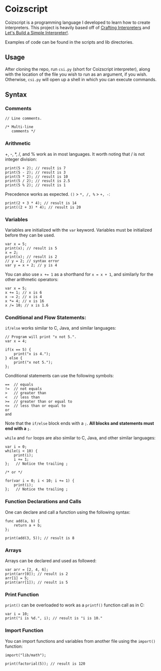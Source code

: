 # Coizscript

Coizscript is a programming language I developed to learn how to create interpreters. This project is heavily based off of [Crafting Interpreters](https://craftinginterpreters.com/) and [Let's Build a Simple Interpreter!](https://ruslanspivak.com/lsbasi-part1/).

Examples of code can be found in the scripts and lib directories.

## Usage

After cloning the repo, run `csi.py` (short for Coizscript interpreter), along with the location of the file you wish to run as an argument, if you wish. Otherwise, `csi.py` will open up a shell in which you can execute commands.

## Syntax

### Comments

```
// Line comments.

/* Multi-line
   comments */
```

### Arithmetic

+, -, *, /, and % work as in most languages. It worth noting that / is not integer division:

```
print(5 + 2); // result is 7
print(5 - 2); // result is 3
print(5 * 2); // result is 10
print(5 / 2); // result is 2.5
print(5 % 2); // result is 1
```

Precedence works as expected. `()` > `*, /, %` > `+, -`:

```
print(2 + 3 * 4); // result is 14
print((2 + 3) * 4); // result is 20
```

### Variables

Variables are initialized with the `var` keyword. Variables must be initialized before they can be used.

```
var x = 5;
print(x); // result is 5
x = 2;
print(x); // result is 2
// y = 2; // syntax error
var y = x + 2; // y is 4
```

You can also use `x += 1` as a shorthand for `x = x + 1`, and similarly for the other arithmetic operators:

```
var x = 5;
x += 1; // x is 6
x -= 2; // x is 4
x *= 4; // x is 16
x /= 10; // x is 1.6
```

### Conditional and Flow Statements:

`if/else` works similar to C, Java, and similar languages:

```
// Program will print "x not 5.".
var x = 4;

if(x == 5) {
    print("x is 4.");
} else {
    print("x not 5.");
};

```

Conditional statements can use the following symbols:

```
==  // equals
!=  // not equals
>   // greater than
<   // less than
>=  // greater than or equal to
<=  // less than or equal to
or
and
```

Note that the `if/else` block ends with a `;`. **All blocks and statements must end with a `;`**.

`while` and `for` loops are also similar to C, Java, and other similar languages:

```
var i = 0;
while(i < 10) {
    print(i);
    i += 1;
};   // Notice the trailing ;

/* or */

for(var i = 0; i < 10; i += 1) {
    print(i);
};   // Notice the trailing ;
```

### Function Declarations and Calls

One can declare and call a function using the following syntax:

```
func add(a, b) {
    return a + b;
};

print(add(3, 5)); // result is 8
```

### Arrays

Arrays can be declared and used as followed:

```
var arr = [2, 4, 6];
print(arr[0]); // result is 2
arr[1] = 5;
print(arr[1]); // result is 5
```

### Print Function

`print()` can be overloaded to work as a `printf()` function call as in C:

```
var i = 10;
print("i is %d.", i); // result is "i is 10."
```

### Import Function

You can import functions and variables from another file using the `import()` function:

```
import("lib/math");

print(factorial(5)); // result is 120
```